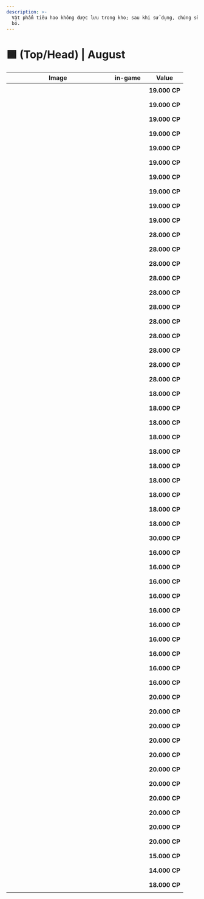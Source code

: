 ```yaml
---
description: >-
  Vật phẩm tiêu hao không được lưu trong kho; sau khi sử dụng, chúng sẽ bị loại
  bỏ.
---
```


# 🟩 (Top/Head) | August

<table><thead><tr><th width="255.6666259765625">Image</th><th>in-game</th><th>Value</th></tr></thead><tbody><tr><td><div><figure><img src="https://2519823574-files.gitbook.io/~/files/v0/b/gitbook-x-prod.appspot.com/o/spaces%2FcRMWNBzOKVfDmKU3tkwa%2Fuploads%2FK8GzSQgS9p2xHljSRbfj%2Fimage.png?alt=media&#x26;token=ce71204b-7c02-470b-bea9-39f3648ddef0" alt=""><figcaption></figcaption></figure></div></td><td><div><figure><img src="https://2519823574-files.gitbook.io/~/files/v0/b/gitbook-x-prod.appspot.com/o/spaces%2FcRMWNBzOKVfDmKU3tkwa%2Fuploads%2FehWiBf0hy3RI92Q1bomp%2F1.gif?alt=media&#x26;token=4257cea8-adbd-4199-a70a-d384223e2d9a" alt=""><figcaption></figcaption></figure></div></td><td><strong>19.000 CP</strong></td></tr><tr><td><div><figure><img src="https://2519823574-files.gitbook.io/~/files/v0/b/gitbook-x-prod.appspot.com/o/spaces%2FcRMWNBzOKVfDmKU3tkwa%2Fuploads%2Fc1AQD6tsYhZ4rLVd7k8X%2Fimage.png?alt=media&#x26;token=ed2df040-9fc9-4c11-b09d-864194c5663a" alt=""><figcaption></figcaption></figure></div></td><td><div><figure><img src="https://2519823574-files.gitbook.io/~/files/v0/b/gitbook-x-prod.appspot.com/o/spaces%2FcRMWNBzOKVfDmKU3tkwa%2Fuploads%2FwB3EP7ogO3BkZLxu5dxt%2F2.gif?alt=media&#x26;token=6cfc3cc0-b5db-4e42-9f12-da76530374cc" alt=""><figcaption></figcaption></figure></div></td><td><strong>19.000 CP</strong></td></tr><tr><td><div><figure><img src="https://2519823574-files.gitbook.io/~/files/v0/b/gitbook-x-prod.appspot.com/o/spaces%2FcRMWNBzOKVfDmKU3tkwa%2Fuploads%2Fqme3MdVYHjp3TSIScLDZ%2Fimage.png?alt=media&#x26;token=49aa5aed-dacd-4c08-94d2-6ff61140a0ff" alt=""><figcaption></figcaption></figure></div></td><td><div><figure><img src="https://2519823574-files.gitbook.io/~/files/v0/b/gitbook-x-prod.appspot.com/o/spaces%2FcRMWNBzOKVfDmKU3tkwa%2Fuploads%2F5aEl54TpFFVjvDR1YyP6%2F3.gif?alt=media&#x26;token=98d6a2cd-5e9b-4d2c-8737-a7e18ff33c88" alt=""><figcaption></figcaption></figure></div></td><td><strong>19.000 CP</strong></td></tr><tr><td><div><figure><img src="https://2519823574-files.gitbook.io/~/files/v0/b/gitbook-x-prod.appspot.com/o/spaces%2FcRMWNBzOKVfDmKU3tkwa%2Fuploads%2F4rPQjDPFkqjjvWByXz0N%2Fimage.png?alt=media&#x26;token=91ca643d-d1d5-4e93-b1ea-45bc17d764ae" alt=""><figcaption></figcaption></figure></div></td><td><div><figure><img src="https://2519823574-files.gitbook.io/~/files/v0/b/gitbook-x-prod.appspot.com/o/spaces%2FcRMWNBzOKVfDmKU3tkwa%2Fuploads%2F2bFgLzGnKue5YeoydZAY%2F4.gif?alt=media&#x26;token=34c769cb-0646-48b3-8e12-8c8ac5269fa3" alt=""><figcaption></figcaption></figure></div></td><td><strong>19.000 CP</strong></td></tr><tr><td><div><figure><img src="https://2519823574-files.gitbook.io/~/files/v0/b/gitbook-x-prod.appspot.com/o/spaces%2FcRMWNBzOKVfDmKU3tkwa%2Fuploads%2F89sYJ3dI0ROs86iPUjrw%2Fimage.png?alt=media&#x26;token=33c0d94f-af52-40ed-bce4-4c288e2532ee" alt=""><figcaption></figcaption></figure></div></td><td><div><figure><img src="https://2519823574-files.gitbook.io/~/files/v0/b/gitbook-x-prod.appspot.com/o/spaces%2FcRMWNBzOKVfDmKU3tkwa%2Fuploads%2FSJkzJYzhR7tXn6RrBhIV%2F5.gif?alt=media&#x26;token=e14e11db-1e2d-4450-b885-014443ceed34" alt=""><figcaption></figcaption></figure></div></td><td><strong>19.000 CP</strong></td></tr><tr><td><div><figure><img src="https://2519823574-files.gitbook.io/~/files/v0/b/gitbook-x-prod.appspot.com/o/spaces%2FcRMWNBzOKVfDmKU3tkwa%2Fuploads%2FyYQgZ7BNjiMoiG4z27pq%2Fimage.png?alt=media&#x26;token=9c276ec3-ab53-4714-89dd-7d3aac91136d" alt=""><figcaption></figcaption></figure></div></td><td><div><figure><img src="https://2519823574-files.gitbook.io/~/files/v0/b/gitbook-x-prod.appspot.com/o/spaces%2FcRMWNBzOKVfDmKU3tkwa%2Fuploads%2FxIHRIvzbTjI75yY9eX6v%2F6.gif?alt=media&#x26;token=19275aad-df9f-43a2-975f-a97121f1066b" alt=""><figcaption></figcaption></figure></div></td><td><strong>19.000 CP</strong></td></tr><tr><td><div><figure><img src="https://2519823574-files.gitbook.io/~/files/v0/b/gitbook-x-prod.appspot.com/o/spaces%2FcRMWNBzOKVfDmKU3tkwa%2Fuploads%2Fz46A3Pf7ij7wBbaRwbhh%2Fimage.png?alt=media&#x26;token=36685d24-c2e7-4b46-a149-d25930dd6390" alt=""><figcaption></figcaption></figure></div></td><td><div><figure><img src="https://2519823574-files.gitbook.io/~/files/v0/b/gitbook-x-prod.appspot.com/o/spaces%2FcRMWNBzOKVfDmKU3tkwa%2Fuploads%2FwLEPEu7TYG1bcR5EsB7H%2F7.gif?alt=media&#x26;token=86a7f48a-3eac-4b31-8e09-717cc2e15607" alt=""><figcaption></figcaption></figure></div></td><td><strong>19.000 CP</strong></td></tr><tr><td><div><figure><img src="https://2519823574-files.gitbook.io/~/files/v0/b/gitbook-x-prod.appspot.com/o/spaces%2FcRMWNBzOKVfDmKU3tkwa%2Fuploads%2FspX0bNoJqAY5lzEVBIrx%2Fimage.png?alt=media&#x26;token=d148dba6-1edb-4dbe-8d36-afdbabb720b0" alt=""><figcaption></figcaption></figure></div></td><td><div><figure><img src="https://2519823574-files.gitbook.io/~/files/v0/b/gitbook-x-prod.appspot.com/o/spaces%2FcRMWNBzOKVfDmKU3tkwa%2Fuploads%2FkbI8oGoBzywXwgC7wFKq%2F8.gif?alt=media&#x26;token=60152332-3aa7-41c0-8ecf-fd2244d51cf1" alt=""><figcaption></figcaption></figure></div></td><td><strong>19.000 CP</strong></td></tr><tr><td><div><figure><img src="https://2519823574-files.gitbook.io/~/files/v0/b/gitbook-x-prod.appspot.com/o/spaces%2FcRMWNBzOKVfDmKU3tkwa%2Fuploads%2FUcnD0WjYEWNIWsMoEktb%2Fimage.png?alt=media&#x26;token=7d6c012e-7617-4d9a-91bb-76b6f706d4f6" alt=""><figcaption></figcaption></figure></div></td><td><div><figure><img src="https://2519823574-files.gitbook.io/~/files/v0/b/gitbook-x-prod.appspot.com/o/spaces%2FcRMWNBzOKVfDmKU3tkwa%2Fuploads%2FD90GyUSdquyC6PblFDaa%2F9.gif?alt=media&#x26;token=c54c6c74-d47d-4db5-ac07-5dd662e9bcbb" alt=""><figcaption></figcaption></figure></div></td><td><strong>19.000 CP</strong></td></tr><tr><td><div><figure><img src="https://2519823574-files.gitbook.io/~/files/v0/b/gitbook-x-prod.appspot.com/o/spaces%2FcRMWNBzOKVfDmKU3tkwa%2Fuploads%2FZ7YwjImVGzdtoZstQEmM%2Fimage.png?alt=media&#x26;token=8c032d65-6df1-473e-988c-ced11caa39e7" alt=""><figcaption></figcaption></figure></div></td><td><div><figure><img src="https://2519823574-files.gitbook.io/~/files/v0/b/gitbook-x-prod.appspot.com/o/spaces%2FcRMWNBzOKVfDmKU3tkwa%2Fuploads%2FKjEMxtxQGuqucvPR8Rov%2F10.gif?alt=media&#x26;token=707b9e37-9bef-41c3-a971-b5b97f7e7099" alt=""><figcaption></figcaption></figure></div></td><td><strong>19.000 CP</strong></td></tr><tr><td><div><figure><img src="https://2519823574-files.gitbook.io/~/files/v0/b/gitbook-x-prod.appspot.com/o/spaces%2FcRMWNBzOKVfDmKU3tkwa%2Fuploads%2FBEInPR8f5WysNSZePFEq%2Fimage.png?alt=media&#x26;token=cd3b7243-efe9-4f07-9e68-90c7b92b456a" alt=""><figcaption></figcaption></figure></div></td><td><div><figure><img src="https://2519823574-files.gitbook.io/~/files/v0/b/gitbook-x-prod.appspot.com/o/spaces%2FcRMWNBzOKVfDmKU3tkwa%2Fuploads%2Ftrtm4L9WoBh9KIhba1tk%2F11.gif?alt=media&#x26;token=b580894d-092b-4283-915f-e00f5c819b50" alt=""><figcaption></figcaption></figure></div></td><td><strong>28.000 CP</strong></td></tr><tr><td><div><figure><img src="https://2519823574-files.gitbook.io/~/files/v0/b/gitbook-x-prod.appspot.com/o/spaces%2FcRMWNBzOKVfDmKU3tkwa%2Fuploads%2FcOgy1oSqGrE7GqdqjxFm%2Fimage.png?alt=media&#x26;token=94a468f2-ffe9-4d15-902d-ec3c8f28fd4d" alt=""><figcaption></figcaption></figure></div></td><td><div><figure><img src="https://2519823574-files.gitbook.io/~/files/v0/b/gitbook-x-prod.appspot.com/o/spaces%2FcRMWNBzOKVfDmKU3tkwa%2Fuploads%2FgYnkcpUnNoK0GwP2glZE%2F12.gif?alt=media&#x26;token=27ddb269-58b3-4012-a047-1657a613b31e" alt=""><figcaption></figcaption></figure></div></td><td><strong>28.000 CP</strong></td></tr><tr><td><div><figure><img src="https://2519823574-files.gitbook.io/~/files/v0/b/gitbook-x-prod.appspot.com/o/spaces%2FcRMWNBzOKVfDmKU3tkwa%2Fuploads%2FenvwWdiwlIt9Vrl8566u%2Fimage.png?alt=media&#x26;token=9fc0030f-f15e-4023-9c52-8dc9914bb6bb" alt=""><figcaption></figcaption></figure></div></td><td><div><figure><img src="https://2519823574-files.gitbook.io/~/files/v0/b/gitbook-x-prod.appspot.com/o/spaces%2FcRMWNBzOKVfDmKU3tkwa%2Fuploads%2F00KNtvKJM3woMhBz3iCl%2F13.gif?alt=media&#x26;token=11e720e3-d2cf-4012-b71a-94b4abc8bb5d" alt=""><figcaption></figcaption></figure></div></td><td><strong>28.000 CP</strong></td></tr><tr><td><div><figure><img src="https://2519823574-files.gitbook.io/~/files/v0/b/gitbook-x-prod.appspot.com/o/spaces%2FcRMWNBzOKVfDmKU3tkwa%2Fuploads%2FSbbUHg15m8wrGtlbBxqO%2Fimage.png?alt=media&#x26;token=8f72da16-42c7-4ccb-afee-260cd344ad44" alt=""><figcaption></figcaption></figure></div></td><td><div><figure><img src="https://2519823574-files.gitbook.io/~/files/v0/b/gitbook-x-prod.appspot.com/o/spaces%2FcRMWNBzOKVfDmKU3tkwa%2Fuploads%2FLwyqWMlkamK7dA9LHR74%2F14.gif?alt=media&#x26;token=15946abb-394c-404b-84f3-9f42fc006d30" alt=""><figcaption></figcaption></figure></div></td><td><strong>28.000 CP</strong></td></tr><tr><td><div><figure><img src="https://2519823574-files.gitbook.io/~/files/v0/b/gitbook-x-prod.appspot.com/o/spaces%2FcRMWNBzOKVfDmKU3tkwa%2Fuploads%2FNhPtJFQTyDhp3dmpFMLb%2Fimage.png?alt=media&#x26;token=981568c8-740e-4c7c-ba7a-79618ddf3206" alt=""><figcaption></figcaption></figure></div></td><td><div><figure><img src="https://2519823574-files.gitbook.io/~/files/v0/b/gitbook-x-prod.appspot.com/o/spaces%2FcRMWNBzOKVfDmKU3tkwa%2Fuploads%2FSs61h3M3bYkilIxRcng0%2F15.gif?alt=media&#x26;token=cc2c8e34-476b-472c-b3d8-def564b40918" alt=""><figcaption></figcaption></figure></div></td><td><strong>28.000 CP</strong></td></tr><tr><td><div><figure><img src="https://2519823574-files.gitbook.io/~/files/v0/b/gitbook-x-prod.appspot.com/o/spaces%2FcRMWNBzOKVfDmKU3tkwa%2Fuploads%2FuTySLp2ztne9tStMZMXF%2Fimage.png?alt=media&#x26;token=f5bab0dd-ac15-43c2-9f64-80b5c149ae6e" alt=""><figcaption></figcaption></figure></div></td><td><div><figure><img src="https://2519823574-files.gitbook.io/~/files/v0/b/gitbook-x-prod.appspot.com/o/spaces%2FcRMWNBzOKVfDmKU3tkwa%2Fuploads%2FTUL907QSdyz0d3GAioKC%2F16.gif?alt=media&#x26;token=e82101af-aebe-4fa5-8dfd-0e9ff1b045a1" alt=""><figcaption></figcaption></figure></div></td><td><strong>28.000 CP</strong></td></tr><tr><td><div><figure><img src="https://2519823574-files.gitbook.io/~/files/v0/b/gitbook-x-prod.appspot.com/o/spaces%2FcRMWNBzOKVfDmKU3tkwa%2Fuploads%2FChOe5WLvBpCuIbhEfsCt%2Fimage.png?alt=media&#x26;token=fe40f10c-9299-4e95-870a-df34e4aeca79" alt=""><figcaption></figcaption></figure></div></td><td><div><figure><img src="https://2519823574-files.gitbook.io/~/files/v0/b/gitbook-x-prod.appspot.com/o/spaces%2FcRMWNBzOKVfDmKU3tkwa%2Fuploads%2FlkopbbHmFwkTCKCJZxMq%2F17.gif?alt=media&#x26;token=bba59ae6-213b-4f6c-960c-86e5fd9c83ff" alt=""><figcaption></figcaption></figure></div></td><td><strong>28.000 CP</strong></td></tr><tr><td><div><figure><img src="https://2519823574-files.gitbook.io/~/files/v0/b/gitbook-x-prod.appspot.com/o/spaces%2FcRMWNBzOKVfDmKU3tkwa%2Fuploads%2Fk6SUHFX6D3nrt6RjVLwU%2Fimage.png?alt=media&#x26;token=e9b8a9fb-5d4b-442a-9394-5fecdb5772cc" alt=""><figcaption></figcaption></figure></div></td><td><div><figure><img src="https://2519823574-files.gitbook.io/~/files/v0/b/gitbook-x-prod.appspot.com/o/spaces%2FcRMWNBzOKVfDmKU3tkwa%2Fuploads%2FANgYT1onYtPvwZ8StUwX%2F18.gif?alt=media&#x26;token=95dc7be6-2089-42cc-bcb8-9abad2935659" alt=""><figcaption></figcaption></figure></div></td><td><strong>28.000 CP</strong></td></tr><tr><td><div><figure><img src="https://2519823574-files.gitbook.io/~/files/v0/b/gitbook-x-prod.appspot.com/o/spaces%2FcRMWNBzOKVfDmKU3tkwa%2Fuploads%2FF6heJpEyTnP4TwXtP7cs%2Fimage.png?alt=media&#x26;token=9fc25c3c-2679-447c-953c-8e92130cc333" alt=""><figcaption></figcaption></figure></div></td><td><div><figure><img src="https://2519823574-files.gitbook.io/~/files/v0/b/gitbook-x-prod.appspot.com/o/spaces%2FcRMWNBzOKVfDmKU3tkwa%2Fuploads%2FpA9dW2qmMmuFwrJvTLEP%2F19.gif?alt=media&#x26;token=b4cbb79e-3e94-40f4-b4c8-1c1870243386" alt=""><figcaption></figcaption></figure></div></td><td><strong>28.000 CP</strong></td></tr><tr><td><div><figure><img src="https://2519823574-files.gitbook.io/~/files/v0/b/gitbook-x-prod.appspot.com/o/spaces%2FcRMWNBzOKVfDmKU3tkwa%2Fuploads%2FtrSY6OthLRIQpF9gnH4K%2Fimage.png?alt=media&#x26;token=ca837bb4-635b-417d-be1b-ed641feb0a79" alt=""><figcaption></figcaption></figure></div></td><td><div><figure><img src="https://2519823574-files.gitbook.io/~/files/v0/b/gitbook-x-prod.appspot.com/o/spaces%2FcRMWNBzOKVfDmKU3tkwa%2Fuploads%2Fd8N8ErWLpYdGp0pxbjr6%2F20.gif?alt=media&#x26;token=99b4077b-38ad-4237-90be-fff199c5b89e" alt=""><figcaption></figcaption></figure></div></td><td><strong>28.000 CP</strong></td></tr><tr><td><div><figure><img src="https://2519823574-files.gitbook.io/~/files/v0/b/gitbook-x-prod.appspot.com/o/spaces%2FcRMWNBzOKVfDmKU3tkwa%2Fuploads%2FZl1xJZ113XF1lEDCbEZr%2Fimage.png?alt=media&#x26;token=4b2ecf63-45a8-46f5-9e3a-d0611b403fa6" alt=""><figcaption></figcaption></figure></div></td><td><div><figure><img src="https://2519823574-files.gitbook.io/~/files/v0/b/gitbook-x-prod.appspot.com/o/spaces%2FcRMWNBzOKVfDmKU3tkwa%2Fuploads%2FhAueXrNSayYg7dGbN0aZ%2F21.gif?alt=media&#x26;token=79300107-52da-49a8-9027-03874bb2e0f5" alt=""><figcaption></figcaption></figure></div></td><td><strong>28.000 CP</strong></td></tr><tr><td><div><figure><img src="https://2519823574-files.gitbook.io/~/files/v0/b/gitbook-x-prod.appspot.com/o/spaces%2FcRMWNBzOKVfDmKU3tkwa%2Fuploads%2FDVQhZDZHrmEMARtyu9Dv%2Fimage.png?alt=media&#x26;token=f3111ac0-a271-42b9-b30c-8f6b68ecffbe" alt=""><figcaption></figcaption></figure></div></td><td><div><figure><img src="https://2519823574-files.gitbook.io/~/files/v0/b/gitbook-x-prod.appspot.com/o/spaces%2FcRMWNBzOKVfDmKU3tkwa%2Fuploads%2Fvs31AofYMq4layJ5atsz%2F22.gif?alt=media&#x26;token=20fa1a2a-85f7-4468-8062-b1f54f1eaaf9" alt=""><figcaption></figcaption></figure></div></td><td><strong>18.000 CP</strong></td></tr><tr><td><div><figure><img src="https://2519823574-files.gitbook.io/~/files/v0/b/gitbook-x-prod.appspot.com/o/spaces%2FcRMWNBzOKVfDmKU3tkwa%2Fuploads%2FRXjp0yzG2yqz2DAqIX8i%2Fimage.png?alt=media&#x26;token=2092c3d6-712a-4375-a5b4-34ca0661ba7c" alt=""><figcaption></figcaption></figure></div></td><td><div><figure><img src="https://2519823574-files.gitbook.io/~/files/v0/b/gitbook-x-prod.appspot.com/o/spaces%2FcRMWNBzOKVfDmKU3tkwa%2Fuploads%2FujwkCDFbqXg20pKvKN5y%2F23.gif?alt=media&#x26;token=cacc4ab9-08f8-4a51-8288-975d8b27408f" alt=""><figcaption></figcaption></figure></div></td><td><strong>18.000 CP</strong></td></tr><tr><td><div><figure><img src="https://2519823574-files.gitbook.io/~/files/v0/b/gitbook-x-prod.appspot.com/o/spaces%2FcRMWNBzOKVfDmKU3tkwa%2Fuploads%2Fe2pqiQeNcSv8cc39wAkN%2Fimage.png?alt=media&#x26;token=b14921e5-7344-4a11-bf96-9351994aca3e" alt=""><figcaption></figcaption></figure></div></td><td><div><figure><img src="https://2519823574-files.gitbook.io/~/files/v0/b/gitbook-x-prod.appspot.com/o/spaces%2FcRMWNBzOKVfDmKU3tkwa%2Fuploads%2FniFDEPmXK72GCrS7j2TH%2F24.gif?alt=media&#x26;token=108fcc32-4507-4861-9972-ee71b010af36" alt=""><figcaption></figcaption></figure></div></td><td><strong>18.000 CP</strong></td></tr><tr><td><div><figure><img src="https://2519823574-files.gitbook.io/~/files/v0/b/gitbook-x-prod.appspot.com/o/spaces%2FcRMWNBzOKVfDmKU3tkwa%2Fuploads%2Fo6wiwCpbj1LlZ14p134C%2Fimage.png?alt=media&#x26;token=0d4938e7-264a-464e-a658-15b5d8f332ee" alt=""><figcaption></figcaption></figure></div></td><td><div><figure><img src="https://2519823574-files.gitbook.io/~/files/v0/b/gitbook-x-prod.appspot.com/o/spaces%2FcRMWNBzOKVfDmKU3tkwa%2Fuploads%2FPHTl4NxlVx90xRySXQLD%2F25.gif?alt=media&#x26;token=2089321e-df89-4ba7-ac62-60eda61d3e29" alt=""><figcaption></figcaption></figure></div></td><td><strong>18.000 CP</strong></td></tr><tr><td><div><figure><img src="https://2519823574-files.gitbook.io/~/files/v0/b/gitbook-x-prod.appspot.com/o/spaces%2FcRMWNBzOKVfDmKU3tkwa%2Fuploads%2FOBi9G0avXlyZ9Aj2T7rL%2Fimage.png?alt=media&#x26;token=1831b90d-f5a3-454e-8852-672fdf9b51ca" alt=""><figcaption></figcaption></figure></div></td><td><div><figure><img src="https://2519823574-files.gitbook.io/~/files/v0/b/gitbook-x-prod.appspot.com/o/spaces%2FcRMWNBzOKVfDmKU3tkwa%2Fuploads%2FSHWSjktP6U0r8lx24yEd%2F26.gif?alt=media&#x26;token=96c59294-4071-45dd-b1d8-c5fbce64e550" alt=""><figcaption></figcaption></figure></div></td><td><strong>18.000 CP</strong></td></tr><tr><td><div><figure><img src="https://2519823574-files.gitbook.io/~/files/v0/b/gitbook-x-prod.appspot.com/o/spaces%2FcRMWNBzOKVfDmKU3tkwa%2Fuploads%2Fhtvgftjq5Vm6WFcGseo7%2Fimage.png?alt=media&#x26;token=00fc33af-ba79-4f94-8793-421c5cab1784" alt=""><figcaption></figcaption></figure></div></td><td><div><figure><img src="https://2519823574-files.gitbook.io/~/files/v0/b/gitbook-x-prod.appspot.com/o/spaces%2FcRMWNBzOKVfDmKU3tkwa%2Fuploads%2FSAjL6bnXDZ1oBJXfm0FL%2F27.gif?alt=media&#x26;token=af774426-cbb0-45f2-a167-469fc998f506" alt=""><figcaption></figcaption></figure></div></td><td><strong>18.000 CP</strong></td></tr><tr><td><div><figure><img src="https://2519823574-files.gitbook.io/~/files/v0/b/gitbook-x-prod.appspot.com/o/spaces%2FcRMWNBzOKVfDmKU3tkwa%2Fuploads%2F4y8GKHY8BbRQSQ80lfKw%2Fimage.png?alt=media&#x26;token=173ae9ce-779a-4826-b16c-116eb0c9c971" alt=""><figcaption></figcaption></figure></div></td><td><div><figure><img src="https://2519823574-files.gitbook.io/~/files/v0/b/gitbook-x-prod.appspot.com/o/spaces%2FcRMWNBzOKVfDmKU3tkwa%2Fuploads%2FbAkwpxMY6aFSVhSFBA2P%2F28.gif?alt=media&#x26;token=3685ef8f-3aa0-4fd6-b90c-416f2095de32" alt=""><figcaption></figcaption></figure></div></td><td><strong>18.000 CP</strong></td></tr><tr><td><div><figure><img src="https://2519823574-files.gitbook.io/~/files/v0/b/gitbook-x-prod.appspot.com/o/spaces%2FcRMWNBzOKVfDmKU3tkwa%2Fuploads%2FSoYndgL7kjXDtOpfeJKH%2Fimage.png?alt=media&#x26;token=c95fab63-1899-4078-9f0b-ae8b45e0b1d2" alt=""><figcaption></figcaption></figure></div></td><td><div><figure><img src="https://2519823574-files.gitbook.io/~/files/v0/b/gitbook-x-prod.appspot.com/o/spaces%2FcRMWNBzOKVfDmKU3tkwa%2Fuploads%2FLbV8hO5vVkPfns69BXeT%2F29.gif?alt=media&#x26;token=41dbd0d2-66ad-490e-9c40-134920f48dfa" alt=""><figcaption></figcaption></figure></div></td><td><strong>18.000 CP</strong></td></tr><tr><td><div><figure><img src="https://2519823574-files.gitbook.io/~/files/v0/b/gitbook-x-prod.appspot.com/o/spaces%2FcRMWNBzOKVfDmKU3tkwa%2Fuploads%2Fkil8zgdS2lYrcYTkO9RG%2Fimage.png?alt=media&#x26;token=60fbf380-f178-48b5-8afb-a388cdff4792" alt=""><figcaption></figcaption></figure></div></td><td><div><figure><img src="https://2519823574-files.gitbook.io/~/files/v0/b/gitbook-x-prod.appspot.com/o/spaces%2FcRMWNBzOKVfDmKU3tkwa%2Fuploads%2FlUSEGRbGoDtNCwqLivjF%2F30.gif?alt=media&#x26;token=36e91e32-5ed9-4ba2-a40b-4c71c01dcbab" alt=""><figcaption></figcaption></figure></div></td><td><strong>18.000 CP</strong></td></tr><tr><td><div><figure><img src="https://2519823574-files.gitbook.io/~/files/v0/b/gitbook-x-prod.appspot.com/o/spaces%2FcRMWNBzOKVfDmKU3tkwa%2Fuploads%2FSh4LF6WzrG7FnqV8Sc4l%2Fimage.png?alt=media&#x26;token=f98bdabc-e580-4d3a-8c66-fceabd574b2e" alt=""><figcaption></figcaption></figure></div></td><td><div><figure><img src="https://2519823574-files.gitbook.io/~/files/v0/b/gitbook-x-prod.appspot.com/o/spaces%2FcRMWNBzOKVfDmKU3tkwa%2Fuploads%2F2kraXohvb82xXtsIBUQ3%2F31.gif?alt=media&#x26;token=3c7d6590-1a10-45a7-b9d1-073e1da0cd03" alt=""><figcaption></figcaption></figure></div></td><td><strong>18.000 CP</strong></td></tr><tr><td><div><figure><img src="https://2519823574-files.gitbook.io/~/files/v0/b/gitbook-x-prod.appspot.com/o/spaces%2FcRMWNBzOKVfDmKU3tkwa%2Fuploads%2FcCedmCG7h6S6c1TZzFb2%2Fimage.png?alt=media&#x26;token=ea52383f-4a9c-49c9-b34f-989e37a15c60" alt=""><figcaption></figcaption></figure></div></td><td><div><figure><img src="https://2519823574-files.gitbook.io/~/files/v0/b/gitbook-x-prod.appspot.com/o/spaces%2FcRMWNBzOKVfDmKU3tkwa%2Fuploads%2FnS2PrLwUdabTJr7KQZiG%2F32.gif?alt=media&#x26;token=4ebde462-aac2-4eef-a634-6122b039618e" alt=""><figcaption></figcaption></figure></div></td><td><strong>30.000 CP</strong></td></tr><tr><td><div><figure><img src="https://2519823574-files.gitbook.io/~/files/v0/b/gitbook-x-prod.appspot.com/o/spaces%2FcRMWNBzOKVfDmKU3tkwa%2Fuploads%2FgaWaCSmQFBtzF2uDLnGG%2Fimage.png?alt=media&#x26;token=3fabc301-4b54-4178-b682-14f53f0916cb" alt=""><figcaption></figcaption></figure></div></td><td><div><figure><img src="https://2519823574-files.gitbook.io/~/files/v0/b/gitbook-x-prod.appspot.com/o/spaces%2FcRMWNBzOKVfDmKU3tkwa%2Fuploads%2FPxODFLECmZRHwuRwFuJ9%2F33.gif?alt=media&#x26;token=b895ed54-e25b-4eae-81a0-a5c5284a253b" alt=""><figcaption></figcaption></figure></div></td><td><strong>16.000 CP</strong></td></tr><tr><td><div><figure><img src="https://2519823574-files.gitbook.io/~/files/v0/b/gitbook-x-prod.appspot.com/o/spaces%2FcRMWNBzOKVfDmKU3tkwa%2Fuploads%2FrQHKsi4Lh9dhVy4cCI0w%2Fimage.png?alt=media&#x26;token=a136d10a-44af-4a43-8387-234b42d7b21f" alt=""><figcaption></figcaption></figure></div></td><td><div><figure><img src="https://2519823574-files.gitbook.io/~/files/v0/b/gitbook-x-prod.appspot.com/o/spaces%2FcRMWNBzOKVfDmKU3tkwa%2Fuploads%2FOS2wiGRPtvkWVAOp5upd%2F34.gif?alt=media&#x26;token=d110da27-749a-42a3-8627-f668ec4b31a3" alt=""><figcaption></figcaption></figure></div></td><td><strong>16.000 CP</strong></td></tr><tr><td><div><figure><img src="https://2519823574-files.gitbook.io/~/files/v0/b/gitbook-x-prod.appspot.com/o/spaces%2FcRMWNBzOKVfDmKU3tkwa%2Fuploads%2FtBW0UpYnDoVx7e0tSQEL%2Fimage.png?alt=media&#x26;token=e2d434d6-c9c4-4c49-aa5b-6672d04f0a9d" alt=""><figcaption></figcaption></figure></div></td><td><div><figure><img src="https://2519823574-files.gitbook.io/~/files/v0/b/gitbook-x-prod.appspot.com/o/spaces%2FcRMWNBzOKVfDmKU3tkwa%2Fuploads%2F5CdDJA8Bweb3Oi2zcJrm%2F35.gif?alt=media&#x26;token=8974c500-99c1-45f1-af4f-3b502d111f54" alt=""><figcaption></figcaption></figure></div></td><td><strong>16.000 CP</strong></td></tr><tr><td><div><figure><img src="https://2519823574-files.gitbook.io/~/files/v0/b/gitbook-x-prod.appspot.com/o/spaces%2FcRMWNBzOKVfDmKU3tkwa%2Fuploads%2FuenJqQfwEEaetxQr4KWG%2Fimage.png?alt=media&#x26;token=586c4b47-e9d7-4ea1-9c70-1dc415c6f93f" alt=""><figcaption></figcaption></figure></div></td><td><div><figure><img src="https://2519823574-files.gitbook.io/~/files/v0/b/gitbook-x-prod.appspot.com/o/spaces%2FcRMWNBzOKVfDmKU3tkwa%2Fuploads%2FNfkxBgbL0D8DhRzoEIhm%2F36.gif?alt=media&#x26;token=3bef65d5-f0e8-44c1-b287-8f9086b30061" alt=""><figcaption></figcaption></figure></div></td><td><strong>16.000 CP</strong></td></tr><tr><td><div><figure><img src="https://2519823574-files.gitbook.io/~/files/v0/b/gitbook-x-prod.appspot.com/o/spaces%2FcRMWNBzOKVfDmKU3tkwa%2Fuploads%2FvpqjzGO6Bi8ZO5l9vEsu%2Fimage.png?alt=media&#x26;token=51bf364b-8c19-4f5d-b444-c53101ae9c27" alt=""><figcaption></figcaption></figure></div></td><td><div><figure><img src="https://2519823574-files.gitbook.io/~/files/v0/b/gitbook-x-prod.appspot.com/o/spaces%2FcRMWNBzOKVfDmKU3tkwa%2Fuploads%2FJ3Bvqbe4DCJHOJeLrk4u%2F37.gif?alt=media&#x26;token=0e609e9d-dc41-40c4-9b84-e6ff38c062cf" alt=""><figcaption></figcaption></figure></div></td><td><strong>16.000 CP</strong></td></tr><tr><td><div><figure><img src="https://2519823574-files.gitbook.io/~/files/v0/b/gitbook-x-prod.appspot.com/o/spaces%2FcRMWNBzOKVfDmKU3tkwa%2Fuploads%2Fd3JKAH95InhMAg700QEo%2Fimage.png?alt=media&#x26;token=24de1e58-b63f-4e45-ae38-c1bd09f701b8" alt=""><figcaption></figcaption></figure></div></td><td><div><figure><img src="https://2519823574-files.gitbook.io/~/files/v0/b/gitbook-x-prod.appspot.com/o/spaces%2FcRMWNBzOKVfDmKU3tkwa%2Fuploads%2FrIU8Gmoo8FsDYFc99Yzs%2F38.gif?alt=media&#x26;token=4396c7d5-401a-4693-95b8-4ef4c2726e70" alt=""><figcaption></figcaption></figure></div></td><td><strong>16.000 CP</strong></td></tr><tr><td><div><figure><img src="https://2519823574-files.gitbook.io/~/files/v0/b/gitbook-x-prod.appspot.com/o/spaces%2FcRMWNBzOKVfDmKU3tkwa%2Fuploads%2FALcaCzWNSg87vM7GxaPa%2Fimage.png?alt=media&#x26;token=f829edd3-30d4-40ed-9fa0-7fedb6eba02e" alt=""><figcaption></figcaption></figure></div></td><td><div><figure><img src="https://2519823574-files.gitbook.io/~/files/v0/b/gitbook-x-prod.appspot.com/o/spaces%2FcRMWNBzOKVfDmKU3tkwa%2Fuploads%2FgRfTTlrsWYgyVXHxVtnc%2F39.gif?alt=media&#x26;token=2e0e2f8f-7c4b-422b-83cf-934db7db23b4" alt=""><figcaption></figcaption></figure></div></td><td><strong>16.000 CP</strong></td></tr><tr><td><div><figure><img src="https://2519823574-files.gitbook.io/~/files/v0/b/gitbook-x-prod.appspot.com/o/spaces%2FcRMWNBzOKVfDmKU3tkwa%2Fuploads%2FfHY2zlhaBfq6TtsmeC0t%2Fimage.png?alt=media&#x26;token=f41483c8-bcb4-440d-bb14-d6f5cdbb23ec" alt=""><figcaption></figcaption></figure></div></td><td><div><figure><img src="https://2519823574-files.gitbook.io/~/files/v0/b/gitbook-x-prod.appspot.com/o/spaces%2FcRMWNBzOKVfDmKU3tkwa%2Fuploads%2Fqzw8542hzahhQFryWyMw%2F40.gif?alt=media&#x26;token=52f74ee0-1781-437f-9df5-47af736d8d23" alt=""><figcaption></figcaption></figure></div></td><td><strong>16.000 CP</strong></td></tr><tr><td><div><figure><img src="https://2519823574-files.gitbook.io/~/files/v0/b/gitbook-x-prod.appspot.com/o/spaces%2FcRMWNBzOKVfDmKU3tkwa%2Fuploads%2FrzngugM6uNXqeOyYk8Pi%2Fimage.png?alt=media&#x26;token=3934aea7-7957-4da5-9095-7caa8ba32860" alt=""><figcaption></figcaption></figure></div></td><td><div><figure><img src="https://2519823574-files.gitbook.io/~/files/v0/b/gitbook-x-prod.appspot.com/o/spaces%2FcRMWNBzOKVfDmKU3tkwa%2Fuploads%2FMgXevX34iO7JdH5Tenoo%2F41.gif?alt=media&#x26;token=6a8d7620-b5c0-450c-8831-9a0628db4984" alt=""><figcaption></figcaption></figure></div></td><td><strong>16.000 CP</strong></td></tr><tr><td><div><figure><img src="https://2519823574-files.gitbook.io/~/files/v0/b/gitbook-x-prod.appspot.com/o/spaces%2FcRMWNBzOKVfDmKU3tkwa%2Fuploads%2FOdbp9sBqTNSS5iAEIsUD%2Fimage.png?alt=media&#x26;token=4046f0f0-d520-4ea9-b0b2-d47f840d524b" alt=""><figcaption></figcaption></figure></div></td><td><div><figure><img src="https://2519823574-files.gitbook.io/~/files/v0/b/gitbook-x-prod.appspot.com/o/spaces%2FcRMWNBzOKVfDmKU3tkwa%2Fuploads%2FCeT4bYpKYD316g8mth3h%2F42.gif?alt=media&#x26;token=09a3da69-bffc-40e0-bbd9-10839c79fbb9" alt=""><figcaption></figcaption></figure></div></td><td><strong>16.000 CP</strong></td></tr><tr><td><div><figure><img src="https://2519823574-files.gitbook.io/~/files/v0/b/gitbook-x-prod.appspot.com/o/spaces%2FcRMWNBzOKVfDmKU3tkwa%2Fuploads%2Fyt2lWRzgWOGnYpEYv3nX%2Fimage.png?alt=media&#x26;token=b155f024-91a9-4a23-a59e-276b3e3dddf0" alt=""><figcaption></figcaption></figure></div></td><td><div><figure><img src="https://2519823574-files.gitbook.io/~/files/v0/b/gitbook-x-prod.appspot.com/o/spaces%2FcRMWNBzOKVfDmKU3tkwa%2Fuploads%2FLv8Ldkb2OdXsocXywC07%2F43.gif?alt=media&#x26;token=ee22b676-b32f-4b6a-8927-657c6e13ab5f" alt=""><figcaption></figcaption></figure></div></td><td><strong>20.000 CP</strong></td></tr><tr><td><div><figure><img src="https://2519823574-files.gitbook.io/~/files/v0/b/gitbook-x-prod.appspot.com/o/spaces%2FcRMWNBzOKVfDmKU3tkwa%2Fuploads%2FQJ7mim8jBkQytl0kOsVt%2Fimage.png?alt=media&#x26;token=1c9077d1-0a09-42ca-9ca4-a059f4ea6257" alt=""><figcaption></figcaption></figure></div></td><td><div><figure><img src="https://2519823574-files.gitbook.io/~/files/v0/b/gitbook-x-prod.appspot.com/o/spaces%2FcRMWNBzOKVfDmKU3tkwa%2Fuploads%2F737NwUfdMQYtz89m90PD%2F44.gif?alt=media&#x26;token=fbde059d-8800-40d1-bb98-52ba914faa51" alt=""><figcaption></figcaption></figure></div></td><td><strong>20.000 CP</strong></td></tr><tr><td><div><figure><img src="https://2519823574-files.gitbook.io/~/files/v0/b/gitbook-x-prod.appspot.com/o/spaces%2FcRMWNBzOKVfDmKU3tkwa%2Fuploads%2FiVf2sX8Fn6Do9oiBm9sL%2Fimage.png?alt=media&#x26;token=9d5ab18b-6bd0-449f-8415-ea88e9002975" alt=""><figcaption></figcaption></figure></div></td><td><div><figure><img src="https://2519823574-files.gitbook.io/~/files/v0/b/gitbook-x-prod.appspot.com/o/spaces%2FcRMWNBzOKVfDmKU3tkwa%2Fuploads%2FJOXOIBFRZ7RXdMszaGiv%2F45.gif?alt=media&#x26;token=cc309c0b-5457-4c17-8397-9259e765576e" alt=""><figcaption></figcaption></figure></div></td><td><strong>20.000 CP</strong></td></tr><tr><td><div><figure><img src="https://2519823574-files.gitbook.io/~/files/v0/b/gitbook-x-prod.appspot.com/o/spaces%2FcRMWNBzOKVfDmKU3tkwa%2Fuploads%2FOd9y8y6d51ihy9bVJU4Q%2Fimage.png?alt=media&#x26;token=bec7d497-a262-40b2-86b3-ec63e70e934d" alt=""><figcaption></figcaption></figure></div></td><td><div><figure><img src="https://2519823574-files.gitbook.io/~/files/v0/b/gitbook-x-prod.appspot.com/o/spaces%2FcRMWNBzOKVfDmKU3tkwa%2Fuploads%2FIi6tvybg4fopyb5lHrce%2F46.gif?alt=media&#x26;token=9f49e7b8-738e-4ef4-bf8f-8918e972b324" alt=""><figcaption></figcaption></figure></div></td><td><strong>20.000 CP</strong></td></tr><tr><td><div><figure><img src="https://2519823574-files.gitbook.io/~/files/v0/b/gitbook-x-prod.appspot.com/o/spaces%2FcRMWNBzOKVfDmKU3tkwa%2Fuploads%2FD7FkI2WzokFie9557k87%2Fimage.png?alt=media&#x26;token=6858cbf2-9cd3-484c-92c5-f44729808624" alt=""><figcaption></figcaption></figure></div></td><td><div><figure><img src="https://2519823574-files.gitbook.io/~/files/v0/b/gitbook-x-prod.appspot.com/o/spaces%2FcRMWNBzOKVfDmKU3tkwa%2Fuploads%2FYeRt3RdTlBD4Lh9X0xz9%2F47.gif?alt=media&#x26;token=a28ec14d-6091-48d4-8ff5-dce648cd011a" alt=""><figcaption></figcaption></figure></div></td><td><strong>20.000 CP</strong></td></tr><tr><td><div><figure><img src="https://2519823574-files.gitbook.io/~/files/v0/b/gitbook-x-prod.appspot.com/o/spaces%2FcRMWNBzOKVfDmKU3tkwa%2Fuploads%2FYDqG76ekTll2urz0rQDZ%2Fimage.png?alt=media&#x26;token=84a7cc7a-fc08-4bbf-af40-183e388cba27" alt=""><figcaption></figcaption></figure></div></td><td><div><figure><img src="https://2519823574-files.gitbook.io/~/files/v0/b/gitbook-x-prod.appspot.com/o/spaces%2FcRMWNBzOKVfDmKU3tkwa%2Fuploads%2Fz60KWSNbUcWCIcQsBcRf%2F48.gif?alt=media&#x26;token=bd558d24-0e7b-4e03-9cc8-2484a6778d19" alt=""><figcaption></figcaption></figure></div></td><td><strong>20.000 CP</strong></td></tr><tr><td><div><figure><img src="https://2519823574-files.gitbook.io/~/files/v0/b/gitbook-x-prod.appspot.com/o/spaces%2FcRMWNBzOKVfDmKU3tkwa%2Fuploads%2FcaBjmlcqr6BuSUTmF8fU%2Fimage.png?alt=media&#x26;token=742f8d37-24c5-4f65-9535-d35a5b04329b" alt=""><figcaption></figcaption></figure></div></td><td><div><figure><img src="https://2519823574-files.gitbook.io/~/files/v0/b/gitbook-x-prod.appspot.com/o/spaces%2FcRMWNBzOKVfDmKU3tkwa%2Fuploads%2FTOnk2Gwa57E4hKlLo8ZI%2F49.gif?alt=media&#x26;token=a2c2667e-847f-4bdb-b090-4459112fb825" alt=""><figcaption></figcaption></figure></div></td><td><strong>20.000 CP</strong></td></tr><tr><td><div><figure><img src="https://2519823574-files.gitbook.io/~/files/v0/b/gitbook-x-prod.appspot.com/o/spaces%2FcRMWNBzOKVfDmKU3tkwa%2Fuploads%2FCfx5j3yVPeTo6LJK5j3m%2Fimage.png?alt=media&#x26;token=33af9d77-6e6d-4b15-a017-4604ec4118c3" alt=""><figcaption></figcaption></figure></div></td><td><div><figure><img src="https://2519823574-files.gitbook.io/~/files/v0/b/gitbook-x-prod.appspot.com/o/spaces%2FcRMWNBzOKVfDmKU3tkwa%2Fuploads%2FCGBdhcz95E3iJM4URAJK%2F50.gif?alt=media&#x26;token=a9128687-1ce0-4c9e-bed2-646eeae01e09" alt=""><figcaption></figcaption></figure></div></td><td><strong>20.000 CP</strong></td></tr><tr><td><div><figure><img src="https://2519823574-files.gitbook.io/~/files/v0/b/gitbook-x-prod.appspot.com/o/spaces%2FcRMWNBzOKVfDmKU3tkwa%2Fuploads%2FVLttf1nPUwssGHP2WB27%2Fimage.png?alt=media&#x26;token=323fc47a-6781-4092-8d24-9d14dd07073d" alt=""><figcaption></figcaption></figure></div></td><td><div><figure><img src="https://2519823574-files.gitbook.io/~/files/v0/b/gitbook-x-prod.appspot.com/o/spaces%2FcRMWNBzOKVfDmKU3tkwa%2Fuploads%2F3kgjnDzNDOe0K4Cdx0he%2F51.gif?alt=media&#x26;token=b6c0b578-e129-4017-a75d-381d9b6385bc" alt=""><figcaption></figcaption></figure></div></td><td><strong>20.000 CP</strong></td></tr><tr><td><div><figure><img src="https://2519823574-files.gitbook.io/~/files/v0/b/gitbook-x-prod.appspot.com/o/spaces%2FcRMWNBzOKVfDmKU3tkwa%2Fuploads%2FlqsgLAJ9oumGR50ALMTa%2Fimage.png?alt=media&#x26;token=3c524083-7d3c-42f5-9b81-20c00d530e08" alt=""><figcaption></figcaption></figure></div></td><td><div><figure><img src="https://2519823574-files.gitbook.io/~/files/v0/b/gitbook-x-prod.appspot.com/o/spaces%2FcRMWNBzOKVfDmKU3tkwa%2Fuploads%2Fa5CQYtOcjUKiYmsnhGZ1%2F52.gif?alt=media&#x26;token=3ee9e018-65eb-4080-9790-a914eeffef5a" alt=""><figcaption></figcaption></figure></div></td><td><strong>20.000 CP</strong></td></tr><tr><td><div><figure><img src="https://2519823574-files.gitbook.io/~/files/v0/b/gitbook-x-prod.appspot.com/o/spaces%2FcRMWNBzOKVfDmKU3tkwa%2Fuploads%2FL6dZy4hKeo7COM7ii6xB%2Fimage.png?alt=media&#x26;token=c9b6020b-72e4-444d-a9d3-efae5be4274d" alt=""><figcaption></figcaption></figure></div></td><td><div><figure><img src="https://2519823574-files.gitbook.io/~/files/v0/b/gitbook-x-prod.appspot.com/o/spaces%2FcRMWNBzOKVfDmKU3tkwa%2Fuploads%2F0BX6yz6pM6yWi4pJQyPT%2F53.gif?alt=media&#x26;token=6ebe59fb-973d-4a23-89c9-b45957ab9a75" alt=""><figcaption></figcaption></figure></div></td><td><strong>20.000 CP</strong></td></tr><tr><td><div><figure><img src="https://2519823574-files.gitbook.io/~/files/v0/b/gitbook-x-prod.appspot.com/o/spaces%2FcRMWNBzOKVfDmKU3tkwa%2Fuploads%2FEbcn3RvYawAd9FHQInhx%2Fimage.png?alt=media&#x26;token=d55df841-d6f5-4da6-8af3-f93640b6d147" alt=""><figcaption></figcaption></figure></div></td><td><div><figure><img src="https://2519823574-files.gitbook.io/~/files/v0/b/gitbook-x-prod.appspot.com/o/spaces%2FcRMWNBzOKVfDmKU3tkwa%2Fuploads%2FatKSuxFzlDLGtzIHcb1L%2F54.gif?alt=media&#x26;token=86b037de-b4c4-4d9c-adfb-8061c0feb3b1" alt=""><figcaption></figcaption></figure></div></td><td><strong>15.000 CP</strong></td></tr><tr><td><div><figure><img src="https://2519823574-files.gitbook.io/~/files/v0/b/gitbook-x-prod.appspot.com/o/spaces%2FcRMWNBzOKVfDmKU3tkwa%2Fuploads%2FZoSVqh5Tfbz1LnKWCqTu%2Fimage.png?alt=media&#x26;token=dd4e6c8f-82b7-4ff6-a173-95feb735f6d5" alt=""><figcaption></figcaption></figure></div></td><td><div><figure><img src="https://2519823574-files.gitbook.io/~/files/v0/b/gitbook-x-prod.appspot.com/o/spaces%2FcRMWNBzOKVfDmKU3tkwa%2Fuploads%2F1G9YHcudKl29gV1PvAf3%2F55.gif?alt=media&#x26;token=920d94b2-deee-4c14-b968-370bd2dc86a2" alt=""><figcaption></figcaption></figure></div></td><td><strong>14.000 CP</strong></td></tr><tr><td><div><figure><img src="https://2519823574-files.gitbook.io/~/files/v0/b/gitbook-x-prod.appspot.com/o/spaces%2FcRMWNBzOKVfDmKU3tkwa%2Fuploads%2Fk9vmQnfxl5bwgmcBX5UT%2Fimage.png?alt=media&#x26;token=4428ceaf-0ec1-4dc8-b0c4-df5b0bc0366c" alt=""><figcaption></figcaption></figure></div></td><td><div><figure><img src="https://2519823574-files.gitbook.io/~/files/v0/b/gitbook-x-prod.appspot.com/o/spaces%2FcRMWNBzOKVfDmKU3tkwa%2Fuploads%2FnZTFPL60dW4jbXfFEyM3%2F56.gif?alt=media&#x26;token=2135429b-8c9d-4a75-99e3-0c2e5829d3a6" alt=""><figcaption></figcaption></figure></div></td><td><strong>18.000 CP</strong></td></tr></tbody></table>
